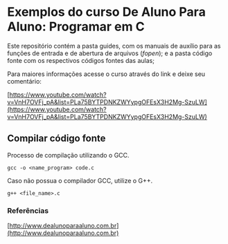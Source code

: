 # Exemplos do curso De Aluno Para Aluno: Programar em C

Este repositório contém a pasta guides, com os manuais de auxílio para as funções de entrada e de abertura de arquivos (_fopen_); e a pasta código fonte com os respectivos códigos fontes das aulas;

Para maiores informações acesse o curso através do link e deixe seu comentário:

[https://www.youtube.com/watch?v=VnH7OVFj_pA&list=PLa75BYTPDNKZWYypgOFEsX3H2Mg-SzuLW](https://www.youtube.com/watch?v=VnH7OVFj_pA&list=PLa75BYTPDNKZWYypgOFEsX3H2Mg-SzuLW)

## Compilar código fonte

Processo de compilação utilizando o GCC.

    gcc -o <name_program> code.c

Caso não possua o compilador GCC, utilize o G++.

    g++ <file_name>.c

### Referências

[http://www.dealunoparaaluno.com.br](http://www.dealunoparaaluno.com.br)